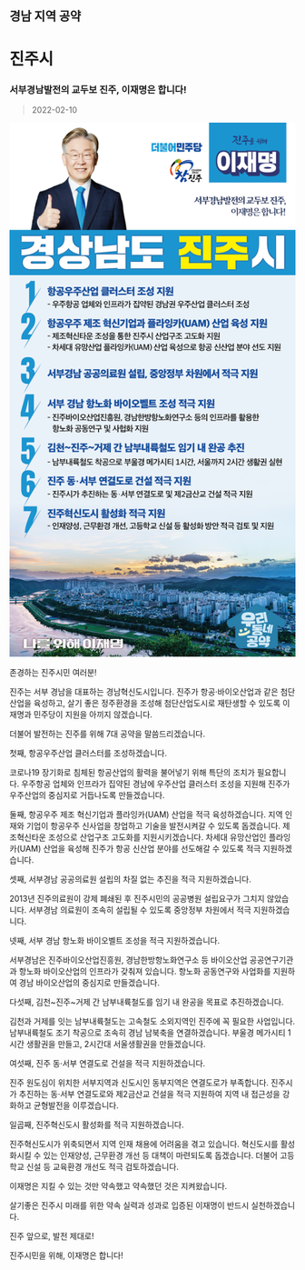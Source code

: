## 경남 지역 공약

# 진주시

### 서부경남발전의 교두보 진주, 이재명은 합니다!   
> 2022-02-10

![진주시 지역공약](./005_016_011.png)

존경하는 진주시민 여러분!

 

진주는 서부 경남을 대표하는 경남혁신도시입니다.  진주가 항공‧바이오산업과 같은 첨단산업을 육성하고, 살기 좋은 정주환경을 조성해 첨단산업도시로 재탄생할 수 있도록 이재명과 민주당이 지원을 아끼지 않겠습니다. 

 

더불어 발전하는 진주를 위해 7대 공약을 말씀드리겠습니다.

 

첫째, 항공우주산업 클러스터를 조성하겠습니다. 

코로나19 장기화로 침체된 항공산업의 활력을 불어넣기 위해 특단의 조치가 필요합니다. 우주항공 업체와 인프라가 집약된 경남에 우주산업 클러스터 조성을 지원해 진주가 우주산업의 중심지로 거듭나도록 만들겠습니다. 

 

 

둘째, 항공우주 제조 혁신기업과 플라잉카(UAM) 산업을 적극 육성하겠습니다.
지역 인재와 기업이 항공우주 신사업을 창업하고 기술을 발전시켜갈 수 있도록 돕겠습니다. 제조혁신타운 조성으로 산업구조 고도화를 지원시키겠습니다.  차세대 유망산업인 플라잉카(UAM) 산업을 육성해 진주가 항공 신산업 분야를 선도해갈 수 있도록 적극 지원하겠습니다.

 

셋째, 서부경남 공공의료원 설립의 차질 없는 추진을 적극 지원하겠습니다. 

2013년 진주의료원이 강제 폐쇄된 후 진주시민의 공공병원 설립요구가 그치지 않았습니다. 서부경남 의료원이 조속히 설립될 수 있도록 중앙정부 차원에서 적극 지원하겠습니다.

 

넷째, 서부 경남 항노화 바이오벨트 조성을 적극 지원하겠습니다.

서부경남은 진주바이오산업진흥원, 경남한방항노화연구소 등 바이오산업 공공연구기관과 항노화 바이오산업의 인프라가 갖춰져 있습니다. 항노화 공동연구와 사업화를 지원하여 경남 바이오산업의 중심지로 만들겠습니다. 

 

다섯째, 김천~진주~거제 간 남부내륙철도를 임기 내 완공을 목표로 추진하겠습니다.

김천과 거제를 잇는 남부내륙철도는 고속철도 소외지역인 진주에 꼭 필요한 사업입니다. 남부내륙철도 조기 착공으로 조속히 경남 남북축을 연결하겠습니다. 부울경 메가시티 1시간 생활권을 만들고, 2시간대 서울생활권을 만들겠습니다.

 

여섯째, 진주 동‧서부 연결도로 건설을 적극 지원하겠습니다.

진주 원도심이 위치한 서부지역과 신도시인 동부지역은 연결도로가 부족합니다. 진주시가 추진하는 동‧서부 연결도로와 제2금산교 건설을 적극 지원하여 지역 내 접근성을 강화하고 균형발전을 이루겠습니다.

 

일곱째, 진주혁신도시 활성화를 적극 지원하겠습니다.

진주혁신도시가 위축되면서 지역 인재 채용에 어려움을 겪고 있습니다. 혁신도시를 활성화시킬 수 있는 인재양성, 근무환경 개선 등 대책이 마련되도록 돕겠습니다. 더불어 고등학교 신설 등 교육환경 개선도 적극 검토하겠습니다. 

 

 

이재명은 지킬 수 있는 것만 약속했고 약속했던 것은 지켜왔습니다.

 

살기좋은 진주시 미래를 위한 약속 실력과 성과로 입증된 이재명이 반드시 실천하겠습니다.

 

진주 앞으로, 발전 제대로!

진주시민을 위해, 이재명은 합니다! 

						